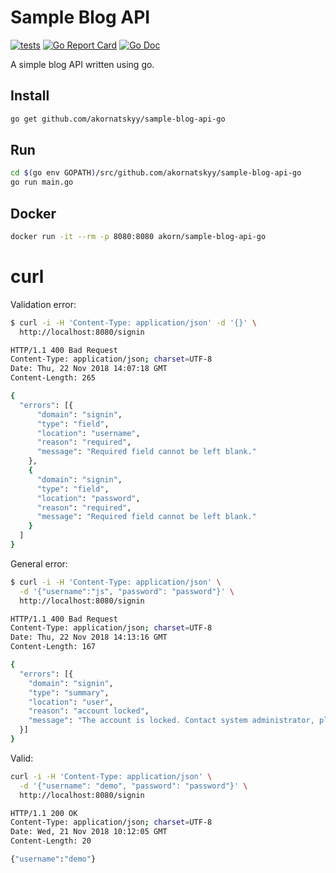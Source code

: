 # Sample Blog API

[![tests](https://github.com/akornatskyy/sample-blog-api-go/actions/workflows/tests.yaml/badge.svg)](https://github.com/akornatskyy/sample-blog-api-go/actions/workflows/tests.yaml) [![Go Report Card](https://goreportcard.com/badge/github.com/akornatskyy/sample-blog-api-go)](https://goreportcard.com/report/github.com/akornatskyy/sample-blog-api-go) [![Go Doc](https://godoc.org/github.com/akornatskyy/sample-blog-api-go?status.svg)](https://godoc.org/github.com/akornatskyy/sample-blog-api-go)

A simple blog API written using go.

## Install

```sh
go get github.com/akornatskyy/sample-blog-api-go
```

## Run

```sh
cd $(go env GOPATH)/src/github.com/akornatskyy/sample-blog-api-go
go run main.go
```

## Docker

```sh
docker run -it --rm -p 8080:8080 akorn/sample-blog-api-go
```

# curl

Validation error:


```sh
$ curl -i -H 'Content-Type: application/json' -d '{}' \
  http://localhost:8080/signin

HTTP/1.1 400 Bad Request
Content-Type: application/json; charset=UTF-8
Date: Thu, 22 Nov 2018 14:07:18 GMT
Content-Length: 265

{
  "errors": [{
      "domain": "signin",
      "type": "field",
      "location": "username",
      "reason": "required",
      "message": "Required field cannot be left blank."
    },
    {
      "domain": "signin",
      "type": "field",
      "location": "password",
      "reason": "required",
      "message": "Required field cannot be left blank."
    }
  ]
}
```

General error:

```sh
$ curl -i -H 'Content-Type: application/json' \
  -d '{"username":"js", "password": "password"}' \
  http://localhost:8080/signin

HTTP/1.1 400 Bad Request
Content-Type: application/json; charset=UTF-8
Date: Thu, 22 Nov 2018 14:13:16 GMT
Content-Length: 167

{
  "errors": [{
    "domain": "signin",
    "type": "summary",
    "location": "user",
    "reason": "account locked",
    "message": "The account is locked. Contact system administrator, please."
  }]
}
```

Valid:

```sh
curl -i -H 'Content-Type: application/json' \
  -d '{"username": "demo", "password": "password"}' \
  http://localhost:8080/signin

HTTP/1.1 200 OK
Content-Type: application/json; charset=UTF-8
Date: Wed, 21 Nov 2018 10:12:05 GMT
Content-Length: 20

{"username":"demo"}
```
